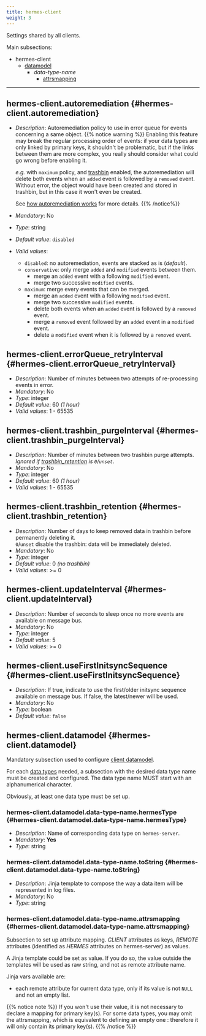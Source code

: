 ```yaml
---
title: hermes-client
weight: 3
---
```


Settings shared by all clients.

Main subsections:

- hermes-client
  - [datamodel](#hermes-client.datamodel)
    - *data-type-name*
      - [attrsmapping](#hermes-client.datamodel.data-type-name.attrsmapping)

---

## hermes-client.autoremediation {#hermes-client.autoremediation}

- *Description*: Autoremediation policy to use in error queue for events concerning a same object.
  {{% notice warning %}}
  Enabling this feature may break the regular processing order of events: if your data types are only linked by primary keys, it shouldn't be problematic, but if the links between them are more complex, you really should consider what could go wrong before enabling it.  

  *e.g.* with `maximum` policy, and [trashbin](../../../hermes/key-concepts/#trashbin) enabled, the autoremediation will delete both events when an `added` event is followed by a `removed` event. Without error, the object would have been created and stored in trashbin, but in this case it won't even be created.

  See [how autoremediation works](../../../hermes/how-it-works/hermes-client/auto-remediation/) for more details.
  {{% /notice%}}
- *Mandatory*: No
- *Type*: string
- *Default value*: `disabled`
- *Valid values*:
  - `disabled`: no autoremediation, events are stacked as is (*default*).
  - `conservative`: only merge `added` and `modified` events between them.
    - merge an `added` event with a following `modified` event.
    - merge two successive `modified` events.
  - `maximum`: merge every events that can be merged.
    - merge an `added` event with a following `modified` event.
    - merge two successive `modified` events.
    - delete both events when an `added` event is followed by a `removed` event.
    - merge a `removed` event followed by an `added` event in a `modified` event.
    - delete a `modified` event when it is followed by a `removed` event.

## hermes-client.errorQueue_retryInterval {#hermes-client.errorQueue_retryInterval}

- *Description*: Number of minutes between two attempts of re-processing events in error.
- *Mandatory*: No
- *Type*: integer
- *Default value*: 60 *(1 hour)*
- *Valid values*: 1 - 65535

## hermes-client.trashbin_purgeInterval {#hermes-client.trashbin_purgeInterval}

- *Description*: Number of minutes between two trashbin purge attempts.  
  *Ignored if [trashbin_retention](#hermes-client.trashbin_retention) is `0`/`unset`*.
- *Mandatory*: No
- *Type*: integer
- *Default value*: 60 *(1 hour)*
- *Valid values*: 1 - 65535

## hermes-client.trashbin_retention {#hermes-client.trashbin_retention}

- *Description*: Number of days to keep removed data in trashbin before permanently deleting it.  
  `0`/`unset` disable the trashbin: data will be immediately deleted.
- *Mandatory*: No
- *Type*: integer
- *Default value*: 0 *(no trashbin)*
- *Valid values*: >= 0

## hermes-client.updateInterval {#hermes-client.updateInterval}

- *Description*: Number of seconds to sleep once no more events are available on message bus.
- *Mandatory*: No
- *Type*: integer
- *Default value*: 5
- *Valid values*: >= 0

## hermes-client.useFirstInitsyncSequence {#hermes-client.useFirstInitsyncSequence}

- *Description*: If true, indicate to use the first/older initsync sequence available on message bus. If false, the latest/newer will be used.
- *Mandatory*: No
- *Type*: boolean
- *Default value*: `false`

## hermes-client.datamodel {#hermes-client.datamodel}

Mandatory subsection used to configure [client datamodel](../../../hermes/key-concepts/#client-datamodel).

For each [data types](../../../hermes/key-concepts/#data-type) needed, a subsection with the desired data type name must be created and configured. The data type name MUST start with an alphanumerical character.

Obviously, at least one data type must be set up.

### hermes-client.datamodel.data-type-name.hermesType {#hermes-client.datamodel.data-type-name.hermesType}

- *Description*: Name of corresponding data type on `hermes-server`.
- *Mandatory*: **Yes**
- *Type*: string

### hermes-client.datamodel.data-type-name.toString {#hermes-client.datamodel.data-type-name.toString}

- *Description*: Jinja template to compose the way a data item will be represented in log files.
- *Mandatory*: No
- *Type*: string

### hermes-client.datamodel.data-type-name.attrsmapping {#hermes-client.datamodel.data-type-name.attrsmapping}

Subsection to set up attribute mapping. *CLIENT* attributes as keys, *REMOTE* attributes (identified as *HERMES* attributes on hermes-server) as values.

A Jinja template could be set as value. If you do so, the value outside the templates will be used as raw string, and not as remote attribute name.

Jinja vars available are:

- each remote attribute for current data type, only if its value is not `NULL` and not an empty list.

{{% notice note %}}
If you won't use their value, it is not necessary to declare a mapping for primary key(s). For some data types, you may omit the attrsmapping, which is equivalent to defining an empty one : therefore it will only contain its primary key(s).
{{% /notice %}}
